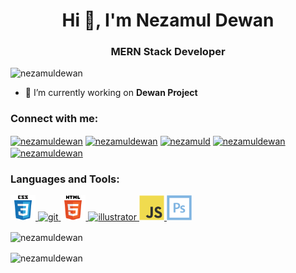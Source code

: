 <h1 align="center">Hi 👋, I'm Nezamul Dewan</h1>
<h3 align="center">MERN Stack Developer</h3>

<p align="left"> <img src="https://komarev.com/ghpvc/?username=nezamuldewan&label=Profile%20views&color=0e75b6&style=flat" alt="nezamuldewan" /> </p>

- 🔭 I’m currently working on **Dewan Project**

<h3 align="left">Connect with me:</h3>
<p align="left">
<a href="https://twitter.com/nezamuldewan" target="blank"><img align="center" src="https://raw.githubusercontent.com/rahuldkjain/github-profile-readme-generator/master/src/images/icons/Social/twitter.svg" alt="nezamuldewan" height="30" width="40" /></a>
<a href="https://linkedin.com/in/nezamuldewan" target="blank"><img align="center" src="https://raw.githubusercontent.com/rahuldkjain/github-profile-readme-generator/master/src/images/icons/Social/linked-in-alt.svg" alt="nezamuldewan" height="30" width="40" /></a>
<a href="https://fb.com/nezamuld" target="blank"><img align="center" src="https://raw.githubusercontent.com/rahuldkjain/github-profile-readme-generator/master/src/images/icons/Social/facebook.svg" alt="nezamuld" height="30" width="40" /></a>
<a href="https://instagram.com/nezamuldewan" target="blank"><img align="center" src="https://raw.githubusercontent.com/rahuldkjain/github-profile-readme-generator/master/src/images/icons/Social/instagram.svg" alt="nezamuldewan" height="30" width="40" /></a>
<a href="https://medium.com/nezamuldewan" target="blank"><img align="center" src="https://raw.githubusercontent.com/rahuldkjain/github-profile-readme-generator/master/src/images/icons/Social/medium.svg" alt="nezamuldewan" height="30" width="40" /></a>
</p>

<h3 align="left">Languages and Tools:</h3>
<p align="left"> <a href="https://www.w3schools.com/css/" target="_blank" rel="noreferrer"> <img src="https://raw.githubusercontent.com/devicons/devicon/master/icons/css3/css3-original-wordmark.svg" alt="css3" width="40" height="40"/> </a> <a href="https://git-scm.com/" target="_blank" rel="noreferrer"> <img src="https://www.vectorlogo.zone/logos/git-scm/git-scm-icon.svg" alt="git" width="40" height="40"/> </a> <a href="https://www.w3.org/html/" target="_blank" rel="noreferrer"> <img src="https://raw.githubusercontent.com/devicons/devicon/master/icons/html5/html5-original-wordmark.svg" alt="html5" width="40" height="40"/> </a> <a href="https://www.adobe.com/in/products/illustrator.html" target="_blank" rel="noreferrer"> <img src="https://www.vectorlogo.zone/logos/adobe_illustrator/adobe_illustrator-icon.svg" alt="illustrator" width="40" height="40"/> </a> <a href="https://developer.mozilla.org/en-US/docs/Web/JavaScript" target="_blank" rel="noreferrer"> <img src="https://raw.githubusercontent.com/devicons/devicon/master/icons/javascript/javascript-original.svg" alt="javascript" width="40" height="40"/> </a> <a href="https://www.photoshop.com/en" target="_blank" rel="noreferrer"> <img src="https://raw.githubusercontent.com/devicons/devicon/master/icons/photoshop/photoshop-line.svg" alt="photoshop" width="40" height="40"/> </a> </p>

<p><img align="center" src="https://github-readme-stats.vercel.app/api/top-langs?username=nezamuldewan&show_icons=true&locale=en&layout=compact" alt="nezamuldewan" /></p>

<p><img align="center" src="https://github-readme-streak-stats.herokuapp.com/?user=nezamuldewan&" alt="nezamuldewan" /></p>
